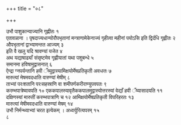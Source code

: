 +++
title = "०८"

+++
 

उभौ पाशुकान्याज्यानि गृह्णीतः १  
एतावन्नाना । पृषदाज्यधान्योरौपभृतानां
मन्त्राणामेकेनाज्यं गृहीत्वा महीनां पयोऽसि इति द्विर्दधि गृह्णीतः
२  
औपभृतानां द्वाभ्यामन्तत आज्यम् ३  
इति वै खलु यदि श्रावण्यां यजेत ४  
अथ
यद्याषाढ्याँ संसृष्टमेव गृह्णीयातां यथा पशुबन्धे ५  
समानमा
हविषामुद्वासनात् ६  
ऐन्द्रा ग्नपर्यन्तानि
हवी ँष्युद्वास्यामिक्षयोर्मेषप्रतिकृती अवधत्तः ७  
मारुत्यां
मेषमवदधाति वारुण्यां मेषीम् ८  
ताभ्यां परःशतानि परःसहस्राणि
वा शमीपर्णकरीराण्युपवपतः ९  
करम्भपात्रेष्वावपति १०
एककपालस्यावृतैककपालमुद्वास्योत्तरस्यां
वेद्याँ हवी ँष्यासादयति ११  
दक्षिणस्यां मारुतीं करम्भपात्राणि च १२
आमिक्षयोर्मेषप्रतिकृती विपरिहरतः १३  
मारुत्यां मेषीमवदधाति
वारुण्यां मेषम् १४  
उभौ निर्मन्थ्याभ्यां चरत इत्येकम् ।
अध्वर्युरित्यपरम् १५  
८
